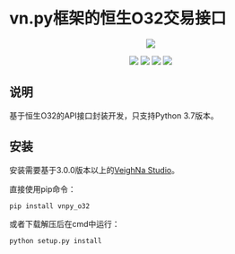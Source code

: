 # vn.py框架的恒生O32交易接口

<p align="center">
  <img src ="https://vnpy.oss-cn-shanghai.aliyuncs.com/vnpy-logo.png"/>
</p>

<p align="center">
    <img src ="https://img.shields.io/badge/version-1.2.0-blueviolet.svg"/>
    <img src ="https://img.shields.io/badge/platform-windows-yellow.svg"/>
    <img src ="https://img.shields.io/badge/python-3.7-blue.svg" />
    <img src ="https://img.shields.io/github/license/vnpy/vnpy.svg?color=orange"/>
</p>

## 说明

基于恒生O32的API接口封装开发，只支持Python 3.7版本。

## 安装

安装需要基于3.0.0版本以上的[VeighNa Studio](https://www.vnpy.com)。

直接使用pip命令：

```
pip install vnpy_o32
```


或者下载解压后在cmd中运行：

```
python setup.py install
```
